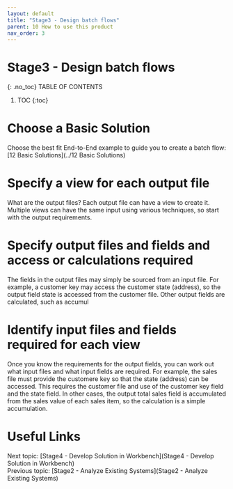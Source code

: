 ```yaml
---
layout: default
title: "Stage3 - Design batch flows"
parent: 10 How to use this product
nav_order: 3
---
```


# Stage3 - Design batch flows
{: .no_toc}
TABLE OF CONTENTS 
1. TOC
{:toc}  


# Choose a Basic Solution 
Choose the best fit End-to-End example to guide you to create a batch flow:  
[12 Basic Solutions](../12 Basic Solutions)

# Specify a view for each output file
What are the output files?  Each output file can have a view to create it.
Multiple views can have the same input using various techniques, so start with the output requirements.

# Specify output files and fields and access or calculations required
The fields in the output files may simply be sourced from an input file.  For example, a customer key may access the customer state (address), so the output field state is accessed from the customer file.
Other output fields are calculated, such as accumul

# Identify input files and fields required for each view
Once you know the requirements for the output fields, you can work out what input files and what input fields are required.
For example, the sales file must provide the customere key so that the state (address) can be accessed.  This requires the customer file and use of the customer key field and the state field.
In other cases, the output total sales field is accumulated from the sales value of each sales item, so the calculation is a simple accumulation.

# Useful Links
Next topic: [Stage4 - Develop Solution in Workbench](Stage4 - Develop Solution in Workbench)  
Previous topic: [Stage2 - Analyze Existing Systems](Stage2 - Analyze Existing Systems)  

